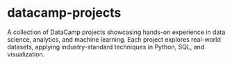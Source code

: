# datacamp-projects
A collection of DataCamp projects showcasing hands-on experience in data science, analytics, and machine learning. Each project explores real-world datasets, applying industry-standard techniques in Python, SQL, and visualization.
